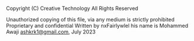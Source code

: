 Copyright (C) Creative Technology
All Rights Reserved

Unauthorized copying of this file, via any medium is strictly prohibited
Proprietary and confidential
Written by nxFairlywlel his name is Mohammed Awaji <ashkrk1@gmail.com>, July 2023
